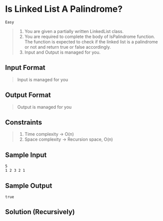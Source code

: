 # Is Linked List A Palindrome?

`Easy`

> 1. You are given a partially written LinkedList class.
> 2. You are required to complete the body of IsPalindrome function. The function is expected to check if the linked list is a palindrome or not and return true or false accordingly.
> 3. Input and Output is managed for you.

## Input Format

> Input is managed for you

## Output Format

> Output is managed for you

## Constraints

> 1. Time complexity -> O(n)
> 2. Space complexity -> Recursion space, O(n)

## Sample Input

```
5
1 2 3 2 1
```

## Sample Output

`true`

## Solution (Recursively)

```java

```
